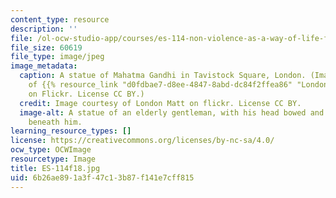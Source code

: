 ```yaml
---
content_type: resource
description: ''
file: /ol-ocw-studio-app/courses/es-114-non-violence-as-a-way-of-life-fall-2018/6b26ae891a3f47c13b87f141e7cff815_ES-114f18.jpg
file_size: 60619
file_type: image/jpeg
image_metadata:
  caption: A statue of Mahatma Gandhi in Tavistock Square, London. (Image courtesy
    of {{% resource_link "d0fdbae7-d8ee-4847-8abd-dc84f2ffea86" "London Matt" %}}
    on Flickr. License CC BY.)
  credit: Image courtesy of London Matt on flickr. License CC BY.
  image-alt: A statue of an elderly gentleman, with his head bowed and his legs crossed
    beneath him.
learning_resource_types: []
license: https://creativecommons.org/licenses/by-nc-sa/4.0/
ocw_type: OCWImage
resourcetype: Image
title: ES-114f18.jpg
uid: 6b26ae89-1a3f-47c1-3b87-f141e7cff815
---
```

